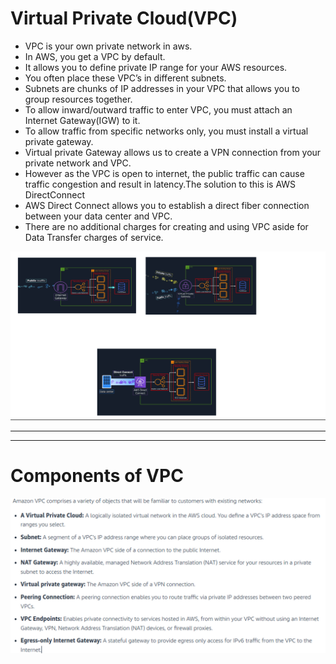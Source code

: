# Virtual Private Cloud(VPC)

- VPC is your own private network in aws.
- In AWS, you get a VPC by default.
- It allows you to define private IP range for your AWS resources.
- You often place these VPC’s in different subnets.
- Subnets are chunks of IP addresses in your VPC that allows you to group resources together.
- To allow inward/outward traffic to enter  VPC, you must attach an Internet Gateway(IGW) to it.
- To allow traffic from specific networks only, you must install a virtual private gateway.
- Virtual private Gateway allows us to create a VPN connection from your private network and VPC.
- However as the VPC is open to internet, the public traffic can cause traffic congestion and result in latency.The solution to this is AWS DirectConnect
- AWS Direct Connect allows you to establish a direct fiber connection between your data center and VPC.
- There are no additional charges for creating and using VPC aside for Data Transfer charges of service.

![VPC](../Images/VPC.png)

---
---

# Components of VPC

![VPC Components](../Images/VPC-Components.png)